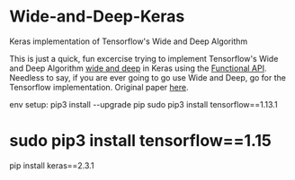 # Wide-and-Deep-Keras
Keras implementation of Tensorflow's Wide and Deep Algorithm

This is just a quick, fun excercise trying to implement Tensorflow's Wide and Deep Algorithm [wide and deep](https://www.tensorflow.org/tutorials/wide_and_deep) in Keras using the [Functional API](https://keras.io/getting-started/functional-api-guide/). Needless to say, if you are ever going to go use Wide and Deep, go for the Tensorflow implementation. Original paper [here](https://arxiv.org/abs/1606.07792). 

env setup:
pip3 install --upgrade pip
sudo pip3 install tensorflow==1.13.1
# sudo pip3 install tensorflow==1.15
pip install keras==2.3.1

